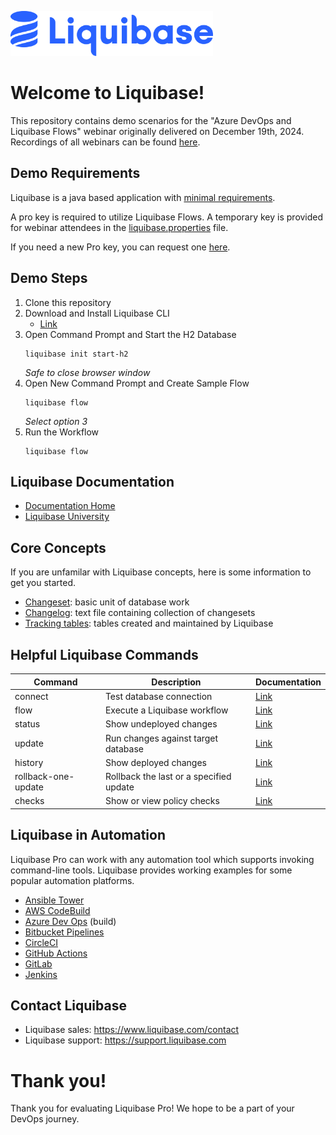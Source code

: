 <p align="left">
  <img src="img/liquibase.png" alt="Liquibase Logo" title="Liquibase Logo" width="324" height="72">
</p>

# Welcome to Liquibase!
This repository contains demo scenarios for the "Azure DevOps and Liquibase Flows" webinar originally delivered on December 19th, 2024. Recordings of all webinars can be found [here](https://www.liquibase.com/videos).

## Demo Requirements
Liquibase is a java based application with [minimal requirements](https://docs.liquibase.com/start/install/liquibase-requirements.html).

A pro key is required to utilize Liquibase Flows. A temporary key is provided for webinar attendees in the [liquibase.properties](liquibase.properties) file.

If you need a new Pro key, you can request one [here](https://www.liquibase.com/trial).

## Demo Steps
1. Clone this repository
1. Download and Install Liquibase CLI
    * [Link](https://www.liquibase.com/download)
1. Open Command Prompt and Start the H2 Database
    ```
    liquibase init start-h2
    ```
    *Safe to close browser window*
1. Open New Command Prompt and Create Sample Flow
    ```
    liquibase flow
    ```
    *Select option 3*
1. Run the Workflow
    ```
    liquibase flow
    ```    

## Liquibase Documentation
* [Documentation Home](https://docs.liquibase.com/home.html)
* [Liquibase University](https://learn.liquibase.com/)

## Core Concepts
If you are unfamilar with Liquibase concepts, here is some information to get you started.

* [Changeset](https://docs.liquibase.com/concepts/changelogs/changeset.html): basic unit of database work
* [Changelog](https://docs.liquibase.com/concepts/changelogs/home.html): text file containing collection of changesets
* [Tracking tables](https://docs.liquibase.com/concepts/tracking-tables/tracking-tables.html): tables created and maintained by Liquibase

## Helpful Liquibase Commands
|Command |Description|Documentation
|----------|------------|------------|
| connect | Test database connection | [Link](https://docs.liquibase.com/commands/change-tracking/connect.html)
| flow | Execute a Liquibase workflow | [Link](https://docs.liquibase.com/commands/flow/flow.html)
| status | Show undeployed changes | [Link](https://docs.liquibase.com/commands/change-tracking/status.html)
| update | Run changes against target database | [Link](https://docs.liquibase.com/change-types/update.html)
| history | Show deployed changes | [Link](https://docs.liquibase.com/commands/change-tracking/history.html)
| rollback-one-update | Rollback the last or a specified update | [Link](https://docs.liquibase.com/commands/rollback/rollback-one-update.html)
| checks | Show or view policy checks | [Link](https://docs.liquibase.com/liquibase-pro/policy-checks/workflows/home.html)

## Liquibase in Automation
Liquibase Pro can work with any automation tool which supports invoking command-line tools. Liquibase provides working examples for some popular automation platforms.

* [Ansible Tower](https://github.com/liquibase/liquibase-toolbox/blob/master/build_scripts_examples/Ansible_Tower/liquibase_playbook.yml
)
* [AWS CodeBuild](https://github.com/liquibase/liquibase-toolbox/blob/master/build_scripts_examples/AWS_CodeBuild/buildspec.yml)
* [Azure Dev Ops](https://github.com/liquibase/liquibase-toolbox/blob/master/build_scripts_examples/Azure_DevOps/azure_pipelines_docker.yml) (build)
* [Bitbucket Pipelines](https://github.com/liquibase/liquibase-toolbox/blob/master/build_scripts_examples/Bitbucket/bitbucket-pipelines.yml)
* [CircleCI](https://github.com/liquibase/liquibase-toolbox/blob/master/build_scripts_examples/CircleCI/config.yml)
* [GitHub Actions](https://github.com/liquibase/liquibase-toolbox/blob/master/build_scripts_examples/GitHub_Actions/liquibase_workflow.yml)
* [GitLab](https://github.com/liquibase/liquibase-toolbox/blob/master/build_scripts_examples/GitLab/gitlab-ci.yml)
* [Jenkins](https://github.com/liquibase/liquibase-toolbox/blob/master/build_scripts_examples/Jenkins/Jenkinsfile)

## Contact Liquibase
* Liquibase sales: https://www.liquibase.com/contact
* Liquibase support: https://support.liquibase.com

# Thank you!
Thank you for evaluating Liquibase Pro! We hope to be a part of your DevOps journey.